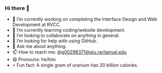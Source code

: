 ### Hi there 👋


- 🔭 I’m currently working on completing the Interface Design and Web Development at RVCC.
- 🌱 I’m currently learning coding/website development.
- 👯 I’m looking to collaborate on anything in general.
- 🤔 I’m looking for help with using GitHub.
- 💬 Ask me about anything.
- 📫 How to reach me: @g00298371@stu.raritanval.edu
- 😄 Pronouns: he/him
- ⚡ Fun fact: A single gram of uranium has 20 billion calories.


